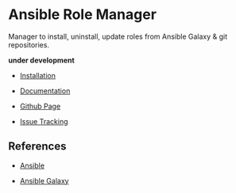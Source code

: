 Ansible Role Manager
=======================

Manager to install, uninstall, update roles from Ansible Galaxy &amp; git repositories.

**under development**

- [Installation](http://ajmirsky.github.io/ansible-role-manager/installation.html)

- [Documentation](http://mirskyinq.github.io/ansible-role-manager)

- [Github Page](https://github.com/mirskyinq/ansible-role-manager)

- [Issue Tracking](https://github.com/mirskyinq/ansible-role-manager/issues)


References
----------------------

- [Ansible](http://docs.ansible.com/)

- [Ansible Galaxy](https://galaxy.ansible.com/explore#/)


